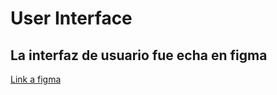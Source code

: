 
# User Interface 

## La interfaz de usuario fue echa en figma

<a href="https://www.figma.com/file/3zxgNujz2EGsS6onBNOIzY/Untitled?node-id=0%3A1" target="_blank">Link a figma</a>